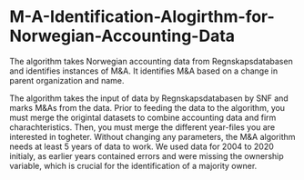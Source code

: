 # M-A-Identification-Alogirthm-for-Norwegian-Accounting-Data
The algorithm takes Norwegian accounting data from Regnskapsdatabasen and identifies instances of M&amp;A. It identifies M&amp;A based on a change in parent organization and name. 

The algorithm takes the input of data by Regnskapsdatabasen by SNF and marks M&As from the data. Prior to feeding the data to the algorithm, you must merge the origintal datasets to combine accounting data and firm charachteristics. Then, you must merge the different year-files you are interested in togheter. Without changing any parameters, the M&A algorithm needs at least 5 years of data to work. We used data for 2004 to 2020 initialy, as earlier years contained errors and were missing the ownership variable, which is crucial for the identification of a majority owner.
